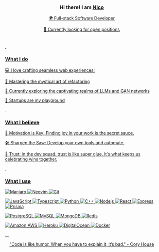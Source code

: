 <h3 align="center">Hi there! I am <a  href="ncode.uy">Nico</b></h3>
  
<p align="center">🌍 Full-stack Software Developer</p>
<p align="center">🚀 Currently looking for open positions</p>
<h1></h1>

&nbsp;
<h3>What I do</h3>
<p>💻 I love crafting seamless web experiences!</p>
<p>🧙 Mastering the mystical art of refactoring</p>
<p>📜 Currently exploring the captivating realms of LLMs and GAN networks</p>
<p>🌟 Startups are my playground</p>

&nbsp;
<h3>What I believe</h3>
<p>🔑 Motivation is Key: Finding joy in your work is the secret sauce.</p>
<p>🛠 Sharpen the Saw: Develop your own tools and automate.</p>
<p>🤝 Trust: In the dev squad, trust is like super glue. It's what keeps us celebrating wins together.</p>

&nbsp;
<h3>What I use</h3>

![Manjaro](https://img.shields.io/badge/-Manjaro-563D7C?style=flat-square&logo=manjaro)
![Neovim](https://img.shields.io/badge/-Neovim-007ACC?style=flat-square&logo=neovim)
![Git](https://img.shields.io/badge/-Git-black?style=flat-square&logo=git)

![JavaScript](https://img.shields.io/badge/-JavaScript-black?style=flat-square&logo=javascript)
![Typescript](https://img.shields.io/badge/-Typescript-black?style=flat-square&logo=typescript)
![Python](https://img.shields.io/badge/-Python-black?style=flat-square&logo=Python)
![C++](https://img.shields.io/badge/-C++-00599C?style=flat-square&logo=c)
![Nodejs](https://img.shields.io/badge/-Nodejs-black?style=flat-square&logo=Node.js)
![React](https://img.shields.io/badge/-React-black?style=flat-square&logo=react)
![Express](https://img.shields.io/badge/-Express-E34F26?style=flat-square&logo=express&logoColor=white)
![Prisma](https://img.shields.io/badge/-Prisma-1572B6?style=flat-square&logo=prisma)


![PostgreSQL](https://img.shields.io/badge/-PostgreSQL-336791?style=flat-square&logo=postgresql)
![MySQL](https://img.shields.io/badge/-MySQL-black?style=flat-square&logo=mysql)
![MongoDB](https://img.shields.io/badge/-MongoDB-black?style=flat-square&logo=mongodb)
![Redis](https://img.shields.io/badge/-Redis-black?style=flat-square&logo=Redis)

![Amazon AWS](https://img.shields.io/badge/Amazon%20AWS-232F3E?style=flat-square&logo=amazon-aws)
![Heroku](https://img.shields.io/badge/-Heroku-430098?style=flat-square&logo=heroku)
![DigitalOcean](https://img.shields.io/badge/-Digital%20Ocean-darkblue?style=flat-square&logo=digitalocean)
![Docker](https://img.shields.io/badge/-Docker-black?style=flat-square&logo=docker)

&nbsp;
&nbsp;
<p align="center">"Code is like humor. When you have to explain it, it’s bad." - Cory House</p>
